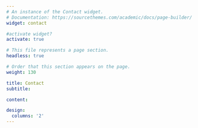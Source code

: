 ```yaml
---
# An instance of the Contact widget.
# Documentation: https://sourcethemes.com/academic/docs/page-builder/
widget: contact

#activate widget?
activate: true

# This file represents a page section.
headless: true

# Order that this section appears on the page.
weight: 130

title: Contact
subtitle:

content:

design:
  columns: '2'
---
```

